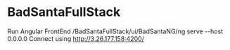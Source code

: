 # BadSantaFullStack
Run Angular FrontEnd
/BadSantaFullStack/ui/BadSantaNG/ng serve --host 0.0.0.0
Connect using http://3.26.177.158:4200/


